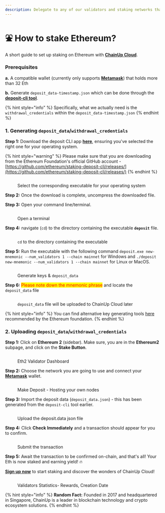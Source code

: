 ```yaml
---
description: Delegate to any of our validators and staking networks that we support
---
```


# ⛲ How to stake Ethereum?

A short guide to set up staking on Ethereum with [**ChainUp Cloud**](https://cloud.chainup.com/).

### **Prerequisites**

**a.** A compatible wallet (currently only supports [**Metamask**](https://metamask.io/)) that holds more than 32 Eth

**b.** Generate `deposit_data-timestamp.json` which can be done through the [**deposit-cli tool**](https://github.com/ethereum/staking-deposit-cli/releases/).&#x20;

{% hint style="info" %}
Specifically, what we actually need is the `withdrawal_credentials` within the `deposit_data-timestamp.json`
{% endhint %}

### 1. Generating `deposit_data`/`withdrawal_credentials`

**Step 1:** Download the deposit CLI app [**here**](https://github.com/ethereum/staking-deposit-cli/releases/), ensuring you've selected the right one for your operating system.

{% hint style="warning" %}
Please make sure that you are downloading from the Ethereum Foundation's official GitHub account - [https://github.com/ethereum/staking-deposit-cli/releases/](https://github.com/ethereum/staking-deposit-cli/releases/)
{% endhint %}

<figure><img src="../../.gitbook/assets/deposit.png" alt=""><figcaption><p>Select the corresponding executable for your operating system</p></figcaption></figure>

**Step 2:** Once the download is complete, uncompress the downloaded file.

**Step 3:** Open your command line/terminal.

<figure><img src="../../.gitbook/assets/terminal.PNG" alt=""><figcaption><p>Open a terminal</p></figcaption></figure>

**Step 4:** navigate (`cd`) to the directory containing the executable **`deposit`** file.&#x20;

<figure><img src="../../.gitbook/assets/cd (2).PNG" alt=""><figcaption><p><code>cd</code> to the directory containing the executable</p></figcaption></figure>

**Step 5:** Run the executable with the following command `deposit.exe new-mnemonic --num_validators 1 --chain mainnet` for Windows and `./deposit new-mnemonic --num_validators 1 --chain mainnet` for Linux or MacOS.

<figure><img src="../../.gitbook/assets/gg.PNG" alt=""><figcaption><p>Generate keys &#x26; <code>deposit_data</code></p></figcaption></figure>

**Step 6:** <mark style="color:red;">Please note down the mnemonic phrase</mark> and locate the `deposit_data` file

<figure><img src="../../.gitbook/assets/depo.png" alt=""><figcaption><p><code>deposit_data</code> file will be uploaded to ChainUp Cloud later</p></figcaption></figure>

{% hint style="info" %}
You can find alternative key generating tools [here](https://ethereum.org/en/staking/solo/#key-generators) recommended by the Ethereum foundation.
{% endhint %}

### 2. Uploading `deposit_data`/`withdrawal_credentials`

**Step 1:** Click on **Ethereum 2** (sidebar). Make sure, you are in the **Ethereum2** subpage, and click on the **Stake Button**.

<figure><img src="../../.gitbook/assets/image (5) (2) (1).png" alt=""><figcaption><p>Eth2 Validator Dashboard</p></figcaption></figure>

**Step 2:** Choose the network you are going to use and connect your [**Metamask**](https://metamask.io/) wallet.

<figure><img src="../../.gitbook/assets/image (2) (1) (2).png" alt=""><figcaption><p>Make Deposit - Hosting your own nodes</p></figcaption></figure>

**Step 3:**  Import the deposit data (`deposit_data.json`) - this has been generated from the `deposit-cli` tool earlier.

<figure><img src="../../.gitbook/assets/image (1) (3) (1).png" alt=""><figcaption><p>Upload the deposit.data json file</p></figcaption></figure>

**Step 4:** Click **Check Immediately** and a transaction should appear for you to confirm.

<figure><img src="../../.gitbook/assets/image (18) (1).png" alt=""><figcaption><p>Submit the transaction</p></figcaption></figure>



**Step 5:** Await the transaction to be confirmed on-chain, and that's all! Your Eth is now staked and earning yield! :fire:

[**Sign up now**](https://cloud.chainup.com/app/register) to start staking and discover the wonders of ChainUp Cloud!

<figure><img src="../../.gitbook/assets/image (10) (1) (1).png" alt=""><figcaption><p>Validators Statistics- Rewards, Creation Date</p></figcaption></figure>

{% hint style="info" %}
**Random Fact:** Founded in 2017 and headquartered in Singapore, ChainUp is a leader in blockchain technology and crypto ecosystem solutions.
{% endhint %}
